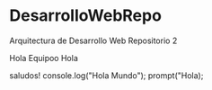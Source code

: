 DesarrolloWebRepo
=================

Arquitectura de Desarrollo Web Repositorio 2


Hola Equipoo
Hola 

saludos!
console.log("Hola Mundo");
prompt("Hola);